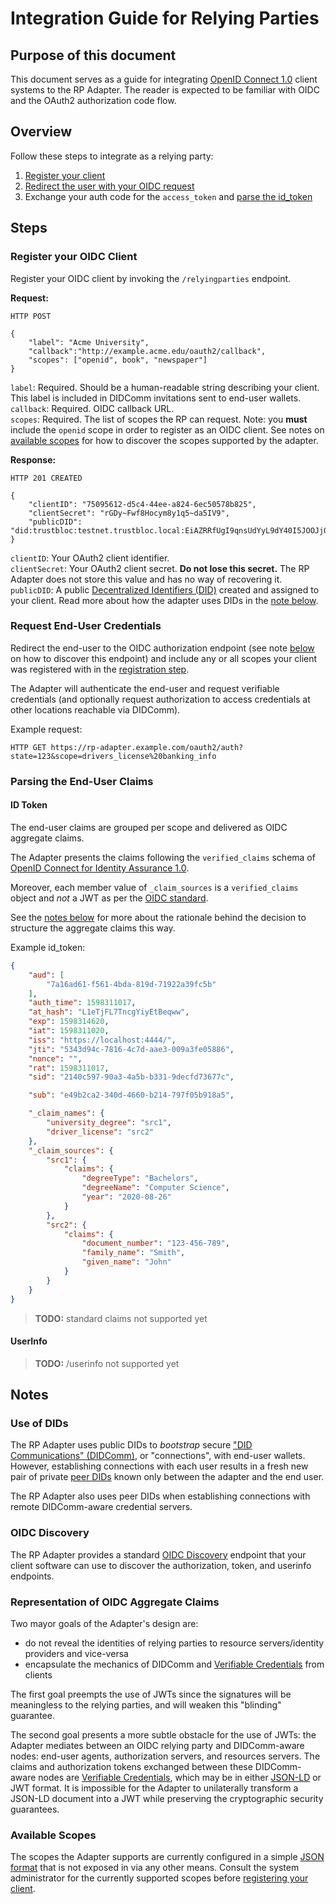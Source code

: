 # Integration Guide for Relying Parties

## Purpose of this document

This document serves as a guide for integrating [OpenID Connect 1.0](https://openid.net/specs/openid-connect-core-1_0.html)
client systems to the RP Adapter. The reader is expected to be familiar with OIDC and the OAuth2 authorization code flow.

## Overview

Follow these steps to integrate as a relying party:

1. [Register your client](#register-your-oidc-client)
2. [Redirect the user with your OIDC request](#request-end-user-credentials)
3. Exchange your auth code for the `access_token` and [parse the id_token](#id-token)

## Steps

### Register your OIDC Client

Register your OIDC client by invoking the `/relyingparties` endpoint.

**Request:**

```jsonc
HTTP POST

{
    "label": "Acme University",
    "callback":"http://example.acme.edu/oauth2/callback",
    "scopes": ["openid", book", "newspaper"]
}
```

`label`: Required. Should be a human-readable string describing your client. This label is included in DIDComm invitations
sent to end-user wallets. <br/>
`callback`: Required. OIDC callback URL. <br/>
`scopes`: Required. The list of scopes the RP can request. Note: you **must** include the `openid` scope in order to register
as an OIDC client. See notes on [available scopes](#available-scopes) for how to discover the scopes supported by the
adapter.

**Response:**

```jsonc
HTTP 201 CREATED

{
    "clientID": "75095612-d5c4-44ee-a824-6ec50578b825",
    "clientSecret": "rGDy~Fwf8Hocym8y1q5~da5IV9",
    "publicDID": "did:trustbloc:testnet.trustbloc.local:EiAZRRfUgI9qnsUdYyL9dY40I5JOOJjQURgXFQ5HzYjGeQ"
}
```

`clientID`: Your OAuth2 client identifier. <br/>
`clientSecret`: Your OAuth2 client secret. **Do not lose this secret.** The RP Adapter does not store this value
and has no way of recovering it. <br/>
`publicDID`: A public [Decentralized Identifiers (DID)](https://openid.net/specs/openid-connect-core-1_0.html) created and assigned
to your client. Read more about how the adapter uses DIDs in the [note below](#use-of-dids).

### Request End-User Credentials

Redirect the end-user to the OIDC authorization endpoint (see note [below](#oidc-discovery) on how to discover this endpoint)
and include any or all scopes your client was registered with in the [registration step](#register-your-oidc-client).

The Adapter will authenticate the end-user and request verifiable credentials (and optionally request authorization to access
credentials at other locations reachable via DIDComm).

Example request:

```
HTTP GET https://rp-adapter.example.com/oauth2/auth?state=123&scope=drivers_license%20banking_info
```

### Parsing the End-User Claims

#### ID Token

The end-user claims are grouped per scope and delivered as OIDC aggregate claims.

The Adapter presents the claims following the `verified_claims` schema of
[OpenID Connect for Identity Assurance 1.0](https://openid.net/specs/openid-connect-4-identity-assurance-1_0.html).

Moreover, each member value of `_claim_sources` is a `verified_claims` object and _not_ a JWT as per the
[OIDC standard](https://openid.net/specs/openid-connect-core-1_0.html#AggregatedDistributedClaims).

See the [notes below](#representation-of-oidc-aggregate-claims) for more about the rationale behind the decision to
structure the aggregate claims this way.

Example id_token:

```json
{                                                                                                                                                                                                                  
    "aud": [ 
        "7a16ad61-f561-4bda-819d-71922a39fc5b"
    ],
    "auth_time": 1598311017,
    "at_hash": "L1eTjFL7TncgYiyEtBeqww",
    "exp": 1598314620,
    "iat": 1598311020,
    "iss": "https://localhost:4444/",
    "jti": "5343d94c-7816-4c7d-aae3-009a3fe05886",
    "nonce": "",
    "rat": 1598311017,
    "sid": "2140c597-90a3-4a5b-b331-9decfd73677c",

    "sub": "e49b2ca2-340d-4660-b214-797f05b918a5",

    "_claim_names": {
        "university_degree": "src1",
        "driver_license": "src2"
    },
    "_claim_sources": {
        "src1": {
            "claims": {
                "degreeType": "Bachelors",
                "degreeName": "Computer Science",
                "year": "2020-08-26"
            }
        },
        "src2": {
            "claims": {
                "document_number": "123-456-789",
                "family_name": "Smith",
                "given_name": "John"
            }
        }
    }
}
```

> **TODO:** standard claims not supported yet

#### UserInfo

> **TODO:** /userinfo not supported yet

## Notes

### Use of DIDs

The RP Adapter uses public DIDs to _bootstrap_ secure ["DID Communications" (DIDComm)](https://github.com/hyperledger/aries-rfcs/blob/master/concepts/0005-didcomm/README.md),
or "connections", with end-user wallets. However, establishing connections with each user results in a fresh new pair of
private [peer DIDs](https://identity.foundation/peer-did-method-spec/) known only between the adapter and the end user.

The RP Adapter also uses peer DIDs when establishing connections with remote DIDComm-aware credential servers.

### OIDC Discovery

The RP Adapter provides a standard [OIDC Discovery](https://openid.net/specs/openid-connect-discovery-1_0.html) endpoint
that your client software can use to discover the authorization, token, and userinfo endpoints.

### Representation of OIDC Aggregate Claims

Two mayor goals of the Adapter's design are:

* do not reveal the identities of relying parties to resource servers/identity providers and vice-versa
* encapsulate the mechanics of DIDComm and [Verifiable Credentials](https://www.w3.org/TR/vc-data-model/) from clients

The first goal preempts the use of JWTs since the signatures will be meaningless to the relying parties, and will weaken
this "blinding" guarantee.

The second goal presents a more subtle obstacle for the use of JWTs: the Adapter mediates between an OIDC relying party
and DIDComm-aware nodes: end-user agents, authorization servers, and resources servers. The claims and authorization tokens
exchanged between these DIDComm-aware nodes are [Verifiable Credentials](https://www.w3.org/TR/vc-data-model/), which
may be in either [JSON-LD](https://json-ld.org/) or JWT format. It is impossible for the Adapter to unilaterally transform
a JSON-LD document into a JWT while preserving the cryptographic security guarantees.

### Available Scopes

The scopes the Adapter supports are currently configured in a simple
[JSON format](https://github.com/trustbloc/edge-sandbox/blob/master/test/bdd/fixtures/demo/adapter-config/rp/presentationdefinitions.json)
that is not exposed in via any other means. Consult the system administrator for the currently supported scopes before
[registering your client](#register-your-oidc-client).
